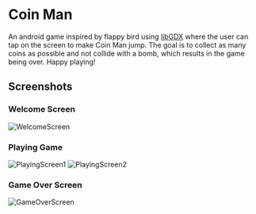 # Coin Man

An android game inspired by flappy bird using <a href="https://libgdx.com">libGDX</a> where the user can tap on the screen to make Coin Man jump. The goal is to collect as many coins as possible and not collide with a bomb, which results in the game being over. Happy playing!

## Screenshots

### Welcome Screen
![WelcomeScreen](https://github.com/kriti-ixix/coinman/blob/master/screenshots/start.png)

### Playing Game
![PlayingScreen1](https://github.com/kriti-ixix/coinman/blob/master/screenshots/play1.png)
![PlayingScreen2](https://github.com/kriti-ixix/coinman/blob/master/screenshots/play2.png)

### Game Over Screen
![GameOverScreen](https://github.com/kriti-ixix/coinman/blob/master/screenshots/gameover.png)
